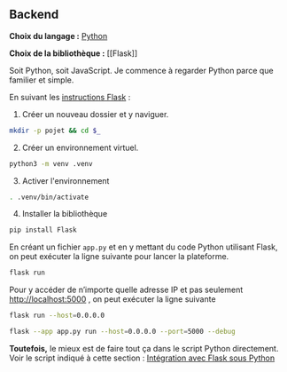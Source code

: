 ## Backend 
**Choix du langage :** [Python](../Guides/Python.md) 

**Choix de la bibliothèque :** [[Flask]] 

Soit Python, soit JavaScript. Je commence à regarder Python parce que familier et simple. 

En suivant les [instructions Flask](https://flask.palletsprojects.com/en/stable/installation/) : 

1. Créer un nouveau dossier et y naviguer. 

```bash
mkdir -p pojet && cd $_
```

2. Créer un environnement virtuel. 
```bash
python3 -m venv .venv
```

3. Activer l'environnement 
```bash
. .venv/bin/activate
```

4. Installer la bibliothèque 
```bash
pip install Flask
```



En créant un fichier `app.py` et en y mettant du code Python utilisant Flask, on peut exécuter la ligne suivante pour lancer la plateforme. 
```bash
flask run
```

Pour y accéder de n’importe quelle adresse IP et pas seulement [http://localhost:5000](http://localhost:5000) , on peut exécuter la ligne suivante 
```bash
flask run --host=0.0.0.0
```

```bash
flask --app app.py run --host=0.0.0.0 --port=5000 --debug
```

**Toutefois,** le mieux est de faire tout ça dans le script Python directement. Voir le script indiqué à cette section : [Intégration avec Flask sous Python](Database.md#Intégration%20avec%20Flask%20sous%20Python) 


